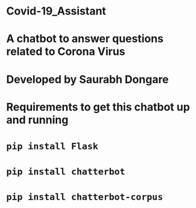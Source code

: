 # Covid-19_Assistant
# A chatbot to answer questions related to Corona Virus

# Developed by Saurabh Dongare

# Requirements to get this chatbot up and running
# `pip install Flask`
# `pip install chatterbot`
# `pip install chatterbot-corpus`
